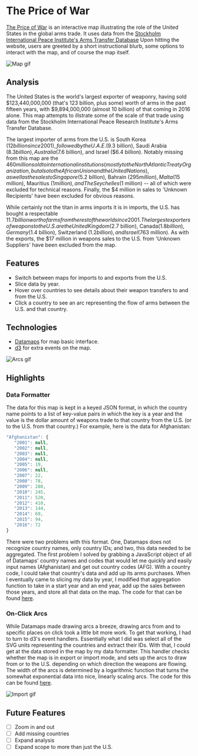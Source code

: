 # The Price of War
[The Price of War](https://ldtcooper.github.io/arms-trade-viz/) is an interactive map illustrating the role of the United States in the global arms trade. It uses data from the [Stockholm International Peace Institute's Arms Transfer Database](https://www.sipri.org/databases/armstransfers) Upon hitting the website, users are greeted by a short instructional blurb, some options to interact with the map, and of course the map itself.

![Map gif](https://raw.githubusercontent.com/ldtcooper/arms-trade-viz/master/docs/intro_gif.gif)

## Analysis
The United States is the world's largest exporter of weaponry, having sold $123,440,000,000 (that's 123 billion, plus some) worth of arms in the past fifteen years, with $9,894,000,000 (almost 10 billion) of that coming in 2016 alone. This map attempts to illstrate some of the scale of that trade using data from the Stockholm International Peace Research Institute's Arms Transfer Database.

The largest importer of arms from the U.S. is South Korea ($12 billion since 2001), followed by the U.A.E. ($9.3 billion), Saudi Arabia ($8.3 billion), Australia ($7.6 billion), and Israel ($6.4 billion). Notably missing from this map are the $460 million sold to international institutions (mostly to the North Atlantic Treaty Organization, but also to the African Union and the United Nations), as well as the sales to Singapore ($5.2 billion), Bahrain ($295 million), Malta ($15 million), Mauritius ($1 million), and The Seychelles ($1 million) -- all of which were excluded for technical reasons. Finally, the $4 million in sales to 'Unknown Recipients' have been excluded for obvious reasons.

While certainly not the titan in arms imports it is in imports, the U.S. has bought a respectable $11.7 billion worth of arms from the rest of the world since 2001. The largest exporters of weapons to the U.S. are the United Kingdom ($2.7 billion), Canada($1.8 billion), Germany ($1.4 billion), Switzerland ($1.2 billion), and Israel ($763 million). As with the exports, the $17 million in weapons sales to the U.S. from 'Unknown Suppliers' have been excluded from the map.

## Features
  * Switch between maps for imports to and exports from the U.S.
  * Slice data by year.
  * Hover over countries to see details about their weapon transfers to and from the U.S.
  * Click a country to see an arc representing the flow of arms between the U.S. and that country.

## Technologies
  * [Datamaps](http://datamaps.github.io/) for map basic interface.
  * [d3](https://d3js.org/) for extra events on the map.

![Arcs gif](https://raw.githubusercontent.com/ldtcooper/arms-trade-viz/master/docs/paths_gif.gif)

## Highlights

### Data Formatter
The data for this map is kept in a keyed JSON format, in which the country name points to a list of key-value pairs in which the key is a year and the value is the dollar amount of weapons trade to that country from the U.S. (or to the U.S. from that country.) For example, here is the data for Afghanistan:

``` js
"Afghanistan": {
   "2001": null,
   "2002": null,
   "2003": null,
   "2004": null,
   "2005": 19,
   "2006": null,
   "2007": 22,
   "2008": 78,
   "2009": 280,
   "2010": 245,
   "2011": 520,
   "2012": 410,
   "2013": 144,
   "2014": 69,
   "2015": 94,
   "2016": 72
}
```

There were two problems with this format. One, Datamaps does not recognize country names, only country IDs; and two, this data needed to be aggregated. The first problem I solved by grabbing a JavaScript object of all of Datamaps' country names and codes that would let me quickly and easily input names (Afghanistan) and get out country codes (AFG). With a country code, I could take that country's data and add up its arms purchases. When I eventually came to slicing my data by year, I modified that aggregation function to take in a start year and an end year, add up the sales between those years, and store all that data on the map. The code for that can be found [here](/docs/data_format.md).

### On-Click Arcs

While Datamaps made drawing arcs a breeze, drawing arcs from and to specific places on click took a little bit more work. To get that working, I had to turn to d3's event handlers. Essentially what I did was select all of the SVG units representing the countries and extract their IDs. With that, I could get at the data stored in the map by my data formatter. This handler checks whether the map is in export or import mode, and sets up the arcs to draw from or to the U.S. depending on which direction the weapons are flowing. The width of the arcs is determined by a logarithmic function that turns the somewhat exponential data into nice, linearly scaling arcs. The code for this can be found [here](https://github.com/ldtcooper/arms-trade-viz/blob/master/docs/arc_draw.md).

![Import gif](https://github.com/ldtcooper/arms-trade-viz/blob/master/docs/import_gif.gif)

## Future Features
- [ ] Zoom in and out
- [ ] Add missing countries
- [ ] Expand analysis
- [ ] Expand scope to more than just the U.S.
